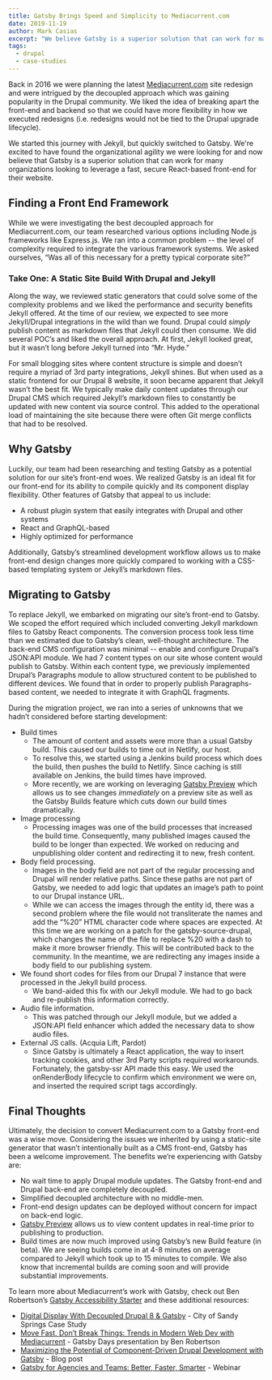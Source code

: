 ```yaml
---
title: Gatsby Brings Speed and Simplicity to Mediacurrent.com
date: 2019-11-19
author: Mark Casias
excerpt: "We believe Gatsby is a superior solution that can work for many organizations looking to leverage a fast, secure React-based front-end for their website."
tags:
  - drupal
  - case-studies
---
```


Back in 2016 we were planning the latest [Mediacurrent.com](https://www.mediacurrent.com) site redesign and were intrigued by the decoupled approach which was gaining popularity in the Drupal community. We liked the idea of breaking apart the front-end and backend so that we could have more flexibility in how we executed redesigns (i.e. redesigns would not be tied to the Drupal upgrade lifecycle). 

We started this journey with Jekyll, but quickly switched to Gatsby. We're excited to have found the organizational agility we were looking for and now believe that Gatsby is a superior solution that can work for many organizations looking to leverage a fast, secure React-based front-end for their website. 

## Finding a Front End Framework

While we were investigating the best decoupled approach for Mediacurrent.com, our team researched various options including Node.js frameworks like Express.js. We ran into a common problem -- the level of complexity required to integrate the various framework systems. We asked ourselves, “Was all of this necessary for a pretty typical corporate site?”

### Take One: A Static Site Build With Drupal and Jekyll

Along the way, we reviewed static generators that could solve some of the complexity problems and we liked the performance and security benefits Jekyll offered. At the time of our review, we expected to see more Jekyll/Drupal integrations in the wild than we found. Drupal could _simply_ publish content as markdown files that Jekyll could then consume. We did several POC’s and liked the overall approach. At first, Jekyll looked great, but it wasn’t long before Jekyll turned into “Mr. Hyde."

For small blogging sites where content structure is simple and doesn’t require a myriad of 3rd party integrations, Jekyll shines. But when used as a static frontend for our Drupal 8 website, it soon became apparent that Jekyll wasn’t the best fit. We typically make daily content updates through our Drupal CMS which required Jekyll’s markdown files to constantly be updated with new content via source control. This added to the operational load of maintaining the site because there were often Git merge conflicts that had to be resolved.

## Why Gatsby

Luckily, our team had been researching and testing Gatsby as a potential solution for our site’s front-end woes. We realized Gatsby is an ideal fit for our front-end for its ability to compile quickly and its component display flexibility. Other features of Gatsby that appeal to us include:

- A robust plugin system that easily integrates with Drupal and other systems
- React and GraphQL-based
- Highly optimized for performance

Additionally, Gatsby’s streamlined development workflow allows us to make front-end design changes more quickly compared to working with a CSS-based templating system or Jekyll’s markdown files.

## Migrating to Gatsby

To replace Jekyll, we embarked on migrating our site’s front-end to Gatsby. We scoped the effort required which included converting Jekyll markdown files to Gatsby React components. The conversion process took less time than we estimated due to Gatsby’s clean, well-thought architecture. The back-end CMS configuration was minimal -- enable and configure Drupal’s JSON:API module. We had 7 content types on our site whose content would publish to Gatsby. Within each content type, we previously implemented Drupal’s Paragraphs module to allow structured content to be published to different devices. We found that in order to properly publish Paragraphs-based content, we needed to integrate it with GraphQL fragments.

During the migration project, we ran into a series of unknowns that we hadn’t considered before starting development:

- Build times
  - The amount of content and assets were more than a usual Gatsby build. This caused our builds to time out in Netlify, our host.
  - To resolve this, we started using a Jenkins build process which does the build, then pushes the build to Netlify. Since caching is still available on Jenkins, the build times have improved.
  - More recently, we are working on leveraging [Gatsby Preview](https://www.gatsbyjs.com/preview/) which allows us to see changes _immediately_ on a preview site as well as the Gatsby Builds feature which cuts down our build times dramatically.
- Image processing
  - Processing images was one of the build processes that increased the build time. Consequently, many published images caused the build to be longer than expected. We worked on reducing and unpublishing older content and redirecting it to new, fresh content.
- Body field processing.
  - Images in the body field are not part of the regular processing and Drupal will render relative paths. Since these paths are not part of Gatsby, we needed to add logic that updates an image’s path to point to our Drupal instance URL.
  - While we can access the images through the entity id, there was a second problem where the file would not transliterate the names and add the “%20” HTML character code where spaces are expected. At this time we are working on a patch for the gatsby-source-drupal, which changes the name of the file to replace %20 with a dash to make it more browser friendly. This will be contributed back to the community. In the meantime, we are redirecting any images inside a body field to our publishing system.
- We found short codes for files from our Drupal 7 instance that were processed in the Jekyll build process.
  - We band-aided this fix with our Jekyll module. We had to go back and re-publish this information correctly.
- Audio file information.
  - This was patched through our Jekyll module, but we added a JSON:API field enhancer which added the necessary data to show audio files.
- External JS calls. (Acquia Lift, Pardot)
  - Since Gatsby is ultimately a React application, the way to insert tracking cookies, and other 3rd Party scripts required workarounds. Fortunately, the gatsby-ssr API made this easy. We used the onRenderBody lifecycle to confirm which environment we were on, and inserted the required script tags accordingly.

## Final Thoughts

Ultimately, the decision to convert Mediacurrent.com to a Gatsby front-end was a wise move. Considering the issues we inherited by using a static-site generator that wasn’t intentionally built as a CMS front-end, Gatsby has been a welcome improvement. The benefits we’re experiencing with Gatsby are:

- No wait time to apply Drupal module updates. The Gatsby front-end and Drupal back-end are completely decoupled.
- Simplified decoupled architecture with no middle-men.
- Front-end design updates can be deployed without concern for impact on back-end logic.
- [Gatsby Preview](https://www.gatsbyjs.com/preview/) allows us to view content updates in real-time prior to publishing to production.
- Build times are now much improved using Gatsby’s new Build feature (in beta). We are seeing builds come in at 4-8 minutes on average compared to Jekyll which took up to 15 minutes to compile. We also know that incremental builds are coming soon and will provide substantial improvements.

To learn more about Mediacurrent’s work with Gatsby, check out Ben Robertson’s [Gatsby Accessibility Starter](/starters/benjamingrobertson/gatsby-starter-accessibility/) and these additional resources:

- [Digital Display With Decoupled Drupal 8 & Gatsby](/blog/2019-07-09-digital-display-drupal-gatsby/) - City of Sandy Springs Case Study
- [Move Fast, Don’t Break Things: Trends in Modern Web Dev with Mediacurrent](https://youtu.be/QiocnDGnKfs) - Gatsby Days presentation by Ben Robertson
- [Maximizing the Potential of Component-Driven Drupal Development with Gatsby](/blog/2019-06-28-component-driven-drupal-development/) - Blog post
- [Gatsby for Agencies and Teams: Better, Faster, Smarter](/gatsby-for-agencies/?_ga=2.75802454.258677743.1570125231-898453189.1565876794) - Webinar
